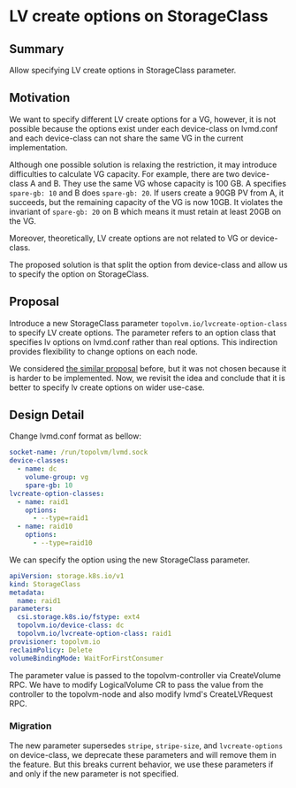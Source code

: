 # LV create options on StorageClass

## Summary

Allow specifying LV create options in StorageClass parameter.

## Motivation

We want to specify different LV create options for a VG, however, it is not
possible because the options exist under each device-class on lvmd.conf and
each device-class can not share the same VG in the current implementation.

Although one possible solution is relaxing the restriction, it may introduce
difficulties to calculate VG capacity. For example, there are two device-class A and B.
They use the same VG whose capacity is 100 GB. A specifies `spare-gb: 10` and B does `spare-gb: 20`.
If users create a 90GB PV from A, it succeeds, but the remaining capacity of the VG is now 10GB.
It violates the invariant of `spare-gb: 20` on B which means it must retain at least 20GB on the VG.

Moreover, theoretically, LV create options are not related to VG or device-class.

The proposed solution is that split the option from device-class and allow us to specify the option on StorageClass.

## Proposal

Introduce a new StorageClass parameter `topolvm.io/lvcreate-option-class` to specify LV create options.
The parameter refers to an option class that specifies lv options on lvmd.conf rather than real options.
This indirection provides flexibility to change options on each node.

We considered [the similar proposal](lvcreate-options.md) before, but it was not chosen because it is harder to be implemented.
Now, we revisit the idea and conclude that it is better to specify lv create options on wider use-case.

## Design Detail

Change lvmd.conf format as bellow:

```yaml
socket-name: /run/topolvm/lvmd.sock
device-classes:
  - name: dc
    volume-group: vg
    spare-gb: 10
lvcreate-option-classes:
  - name: raid1
    options:
      - --type=raid1
  - name: raid10
    options:
      - --type=raid10
```

We can specify the option using the new StorageClass parameter.

```yaml
apiVersion: storage.k8s.io/v1
kind: StorageClass
metadata:
  name: raid1
parameters:
  csi.storage.k8s.io/fstype: ext4
  topolvm.io/device-class: dc
  topolvm.io/lvcreate-option-class: raid1
provisioner: topolvm.io
reclaimPolicy: Delete
volumeBindingMode: WaitForFirstConsumer
```

The parameter value is passed to the topolvm-controller via CreateVolume RPC.
We have to modify LogicalVolume CR to pass the value from the controller to the topolvm-node
and also modify lvmd's CreateLVRequest RPC.

### Migration

The new parameter supersedes `stripe`, `stripe-size`, and `lvcreate-options` on device-class,
we deprecate these parameters and will remove them in the feature.
But this breaks current behavior, we use these parameters if and only if the new parameter is not specified.
